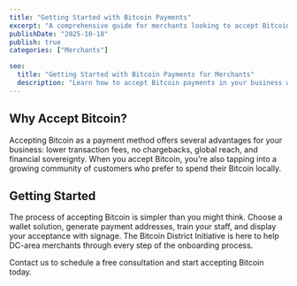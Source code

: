 ```yaml
---
title: "Getting Started with Bitcoin Payments"
excerpt: "A comprehensive guide for merchants looking to accept Bitcoin in their business."
publishDate: "2025-10-18"
publish: true
categories: ["Merchants"]

seo:
  title: "Getting Started with Bitcoin Payments for Merchants"
  description: "Learn how to accept Bitcoin payments in your business with this comprehensive guide from the Bitcoin District Initiative."
---
```


## Why Accept Bitcoin?

Accepting Bitcoin as a payment method offers several advantages for your business: lower transaction fees, no chargebacks, global reach, and financial sovereignty. When you accept Bitcoin, you're also tapping into a growing community of customers who prefer to spend their Bitcoin locally.

## Getting Started

The process of accepting Bitcoin is simpler than you might think. Choose a wallet solution, generate payment addresses, train your staff, and display your acceptance with signage. The Bitcoin District Initiative is here to help DC-area merchants through every step of the onboarding process.

Contact us to schedule a free consultation and start accepting Bitcoin today.

